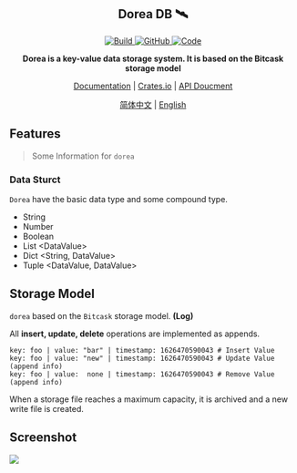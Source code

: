<p align="center">
	<h2 align="center">Dorea DB 🛰</h2>
	<p align="center">
    <a href="https://github.com/mrxiaozhuox/Dorea/actions">
    	<img alt="Build" src="https://img.shields.io/github/workflow/status/mrxiaozhuox/Dorea/Rust?style=for-the-badge" />
    </a>
    <a href="https://github.com/mrxiaozhuox/Dorea/blob/master/LICENSE">
      <img alt="GitHub" src="https://img.shields.io/github/license/mrxiaozhuox/Dorea?style=for-the-badge">
    </a>
    <a href="https://github.com/mrxiaozhuox/Dorea/blob/master/LICENSE">
			<img alt="Code" src="https://img.shields.io/github/languages/code-size/mrxiaozhuox/Dorea?style=for-the-badge">
    </a>
	</p>
	<p align="center">
    <strong>Dorea is a key-value data storage system. It is based on the Bitcask storage model</strong>
	</p>
	<p align="center">
    <a href="http://dorea.mrxzx.info/">Documentation</a> | 
    <a href="https://crates.io/crates/dorea">Crates.io</a> | 
    <a href="https://docs.rs/dorea/">API Doucment</a>
	</p>
	<p align="center">
    <a href="https://github.com/mrxiaozhuox/dorea/blob/master/README.CN.md">简体中文</a> | 
    <a href="https://github.com/mrxiaozhuox/dorea/blob/master/README.md">English</a>
	</p>
</p>

## Features

> Some Information for `dorea`



### Data Sturct

`Dorea` have the basic data type and some compound type.

- String
- Number
- Boolean
- List \<DataValue>
- Dict \<String, DataValue>
- Tuple \<DataValue, DataValue>



## Storage Model

`dorea` based on the `Bitcask` storage model. **(Log)**

All **insert, update, delete** operations are implemented as appends.

```
key: foo | value: "bar" | timestamp: 1626470590043 # Insert Value
key: foo | value: "new" | timestamp: 1626470590043 # Update Value (append info)
key: foo | value:  none | timestamp: 1626470590043 # Remove Value (append info)
```

When a storage file reaches a maximum capacity, it is archived and a new write file is created.

## Screenshot

![](https://upc.cloud.wwsg18.com/uploads%2F2021%2F08%2F26%2F1_5PJTELnd_%E6%B7%B1%E5%BA%A6%E6%88%AA%E5%9B%BE_20210826191636.png)